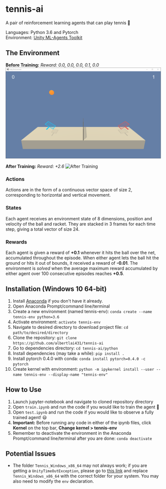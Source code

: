 # tennis-ai
A pair of reinforcement learning agents that can play tennis 🎾

Languages: Python 3.6 and Pytorch\
Environment: [Unity ML-Agents Toolkit](https://github.com/Unity-Technologies/ml-agents)

## The Environment

 
**Before Training:** *Reward: 0.0, 0.0, 0.0, 0.1, 0.0*
![Before Training ](/assets/before-training.gif "Before-training")

**After Training:** *Reward: +2.6*
![After Training ](/assets/after-training.gif "After-training")

### Actions
Actions are in the form of a continuous vector space of size 2, corresponding to horizontal and vertical movement. 

### States
Each agent receives an environment state of 8 dimensions, position and velocity of the ball and racket. They are stacked in 3 frames for each time step, giving a total vector of size 24. 

### Rewards
Each agent is given a reward of **+0.1** whenever it hits the ball over the net, accumulated throughout the episode. When either agent lets the ball hit the ground or hits it out of bounds, it received a reward of **-0.01**. The environment is _solved_ when the average maximum reward accumulated by either agent over 100 consecutive episodes reaches **+0.5**.

## Installation (Windows 10 64-bit)
1. Install [Anaconda](https://docs.anaconda.com/anaconda/install/) if you don't have it already.
2. Open Anaconda Prompt/command line/terminal 
3. Create a new environment (named tennis-env): `conda create --name tennis-env python=3.6` 
4. Activate environment: `activate tennis-env`
5. Navigate to desired directory to download project file: `cd path/to/desired/directory`
6. Clone the repository: `git clone https://github.com/albertlai431/tennis-ai` 
7. Go to dependencies directory: `cd tennis-ai/python`
8. Install dependencies (may take a while): `pip install .`
9. Install pytorch 0.4.0 with conda: `conda install pytorch=0.4.0 -c pytorch`
10. Create kernel with environment: `python -m ipykernel install --user --name tennis-env --display-name "tennis-env"`

## How to Use
1. Launch jupyter-notebook and navigate to cloned repository directory
2. Open `train.ipynb` and run the code if you would like to train the agent 💪
3. Open `test.ipynb` and run the code if you would like to observe a fully trained agent! 😃
4. **Important:** Before running any code in either of the ipynb files, click **Kernel** on the top bar, **Change kernel > tennis-env**
5. Remember to deactivate the environment in the Anaconda Prompt/command line/terminal after you are done: `conda deactivate` 
   
## Potential Issues
- The folder `Tennis_Windows_x86_64` may not always work; if you are getting a `UnityTimeOutException`, please go to [this link](https://github.com/udacity/deep-reinforcement-learning/tree/master/p3_collab-compet#Getting-Started) and replace `Tennis_Windows_x86_64` with the correct folder for your system. You may also need to modify the `env` declaration. 
